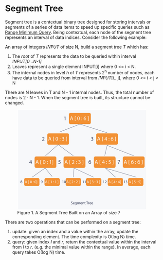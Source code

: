 # Segment Tree

Segment tree is a contextual binary tree designed for storing intervals or segments of a series of data items to speed up specific queries such as [Range Minimum Query](https://en.wikipedia.org/wiki/Range_minimum_query). Being contextual, each node of the segment tree represents an interval of data indices. Consider the following example:

An array of integers _INPUT_ of size N, build a segment tree _T_ which has:

1. The _root_ of _T_ represents the data to be queried within interval _INPUT[0...N-1]_
2. Leaves represent a single element INPUT[i] where 0 <= i < N.
3. The internal nodes in level _h_  of _T_ represents 2<sup>h</sup> number of nodes, each have data to be queried from interval from _INPUT_[i...j], where 0 <= i < j < N

There are N leaves in T and N - 1 internal nodes. Thus, the total number of nodes is 2 &sdot; N - 1. When the segment tree is built, its structure cannot be changed.

<figure style="text:center">
  <img src="../images/segment-tree.png" />
  <figcaption>Figure 1. A Segment Tree Built on an Array of size 7</figcaption>
</figure>

There are two operations that can be performed on a segment tree:

1. update: given an index and a value within the array, update the corresponding element. The time complexity is &Omicron;(log N) time.
2. query: given index _l_ and _r_, return the contextual value within the interval from _l_ to _r_. (e.g. the minimal value within the range). In average, each query takes &Omicron;(log N) time.